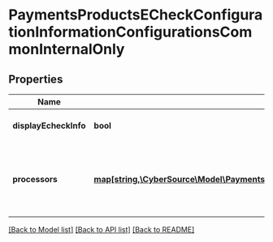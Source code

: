 # PaymentsProductsECheckConfigurationInformationConfigurationsCommonInternalOnly

## Properties
Name | Type | Description | Notes
------------ | ------------- | ------------- | -------------
**displayEcheckInfo** | **bool** | *NEW* Used by EBC UI always set to true | [optional] [default to true]
**processors** | [**map[string,\CyberSource\Model\PaymentsProductsECheckConfigurationInformationConfigurationsCommonInternalOnlyProcessors]**](PaymentsProductsECheckConfigurationInformationConfigurationsCommonInternalOnlyProcessors.md) | *NEW* Payment Processing connection used to support eCheck, aka ACH, payment methods. Example * \&quot;bofaach\&quot; * \&quot;wellsfargoach\&quot; | [optional] 

[[Back to Model list]](../README.md#documentation-for-models) [[Back to API list]](../README.md#documentation-for-api-endpoints) [[Back to README]](../README.md)


